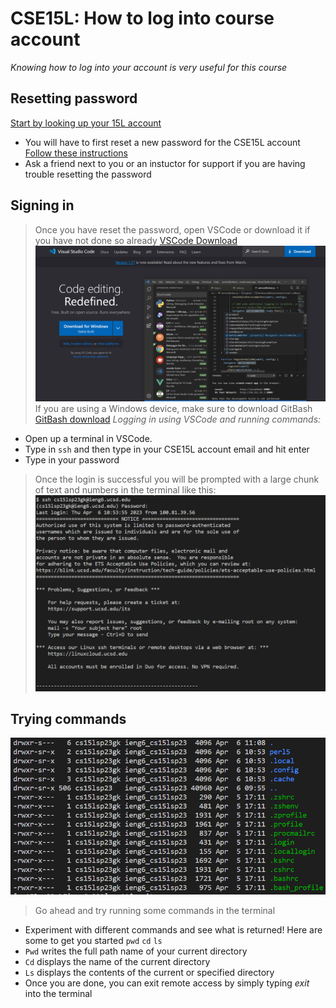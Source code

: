 # CSE15L: How to log into course account
*Knowing how to log into your account is very useful for this course*

## Resetting password
[Start by looking up your 15L account](https://sdacs.ucsd.edu/~icc/index.php)
* You will have to first reset a new password for the CSE15L account
[Follow these instructions](https://drive.google.com/file/d/17IDZn8Qq7Q0RkYMxdiIR0o6HJ3B5YqSW/view)
* Ask a friend next to you or an instuctor for support if you are having trouble resetting the password
## Signing in 
>Once you have reset the password, open VSCode or download it if you have not done so already
[VSCode Download](https://code.visualstudio.com/)
![Image](VSCodeSS.png)
>If you are using a Windows device, make sure to download GitBash
>[GitBash download](https://git-scm.com/download/win)
*Logging in using VSCode and running commands:*
* Open up a terminal in VSCode. 
* Type in `ssh` and then type in your CSE15L account email and hit enter
* Type in your password
>Once the login is successful you will be prompted with a large chunk of text and numbers in the terminal like this: 
![Image](RemoteLoginSS.png)
## Trying commands
![Image](Commands.png)
> Go ahead and try running some commands in the terminal
* Experiment with different commands and see what is returned! Here are some to get you started `pwd`  `cd`  `ls` 
* `Pwd` writes the full path name of your current directory
* `Cd` displays the name of the current directory
* `Ls` displays the contents of the current or specified directory 
* Once you are done, you can exit remote access by simply typing *exit* into the terminal 

